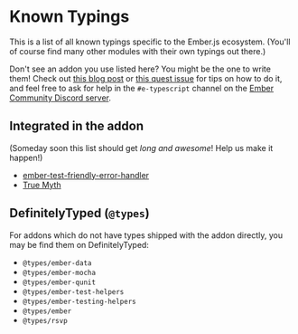 # Known Typings

This is a list of all known typings specific to the Ember.js ecosystem. (You'll of
course find many other modules with their own typings out there.)

Don't see an addon you use listed here? You might be the one to write them! Check
out [this blog post] or [this quest issue] for tips on how to do it, and feel free
to ask for help in the `#e-typescript` channel on the [Ember Community Discord server].

[this blog post]: http://www.chriskrycho.com/2017/typing-your-ember-part-5.html
[this quest issue]: https://github.com/typed-ember/ember-typings/issues/14
[Ember Community Discord server]: https://discord.gg/zT3asNS

## Integrated in the addon

(Someday soon this list should get _long and awesome_! Help us make it happen!)

* [ember-test-friendly-error-handler](https://github.com/rwjblue/ember-test-friendly-error-handler)
* [True Myth](https://github.com/chriskrycho/true-myth)

## DefinitelyTyped (`@types`)

For addons which do not have types shipped with the addon directly, you may be find them on DefinitelyTyped:

* `@types/ember-data`
* `@types/ember-mocha`
* `@types/ember-qunit`
* `@types/ember-test-helpers`
* `@types/ember-testing-helpers`
* `@types/ember`
* `@types/rsvp`
